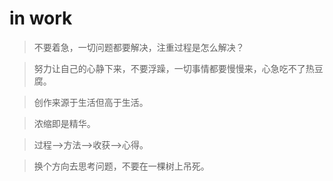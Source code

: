 # in work

> 不要着急，一切问题都要解决，注重过程是怎么解决？

> 努力让自己的心静下来，不要浮躁，一切事情都要慢慢来，心急吃不了热豆腐。

> 创作来源于生活但高于生活。

> 浓缩即是精华。

> 过程-->方法-->收获-->心得。

> 换个方向去思考问题，不要在一棵树上吊死。



